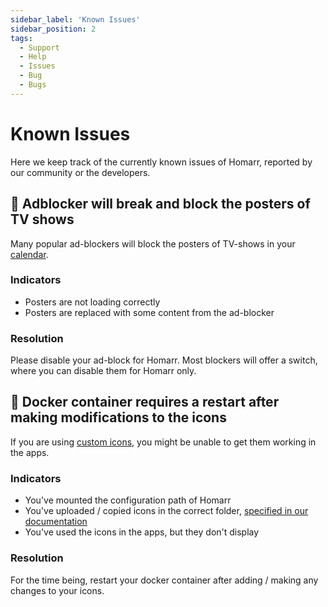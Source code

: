 ```yaml
---
sidebar_label: 'Known Issues'
sidebar_position: 2
tags:
  - Support
  - Help
  - Issues
  - Bug
  - Bugs
---
```


# Known Issues
Here we keep track of the currently known issues of Homarr, reported by our community or the developers.

## 🚨 Adblocker will break and block the posters of TV shows
Many popular ad-blockers will block the posters of TV-shows in your [calendar](./../widgets/calendar-widget.md).

### Indicators
- Posters are not loading correctly
- Posters are replaced with some content from the ad-blocker

### Resolution
Please disable your ad-block for Homarr.
Most blockers will offer a switch, where you can disable them for Homarr only.

## 🚨 Docker container requires a restart after making modifications to the icons
If you are using [custom icons](./../advanced/custom-icons.md), you might be unable to get them working in the apps.

### Indicators
- You've mounted the configuration path of Homarr
- You've uploaded / copied icons in the correct folder, [specified in our documentation](./../advanced/custom-icons.md#adding-your-own-icons)
- You've used the icons in the apps, but they don't display

### Resolution
For the time being, restart your docker container after adding / making any changes to your icons.
